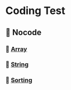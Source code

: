 # Coding Test
## 📕 Nocode
### 🔖 [Array](https://github.com/ChaejinE/Study/wiki/Array-%E2%80%90-Nocode)
### 🔖 [String](https://github.com/ChaejinE/Study/wiki/String-‐-NoCode)
### 🔖 [Sorting]()
